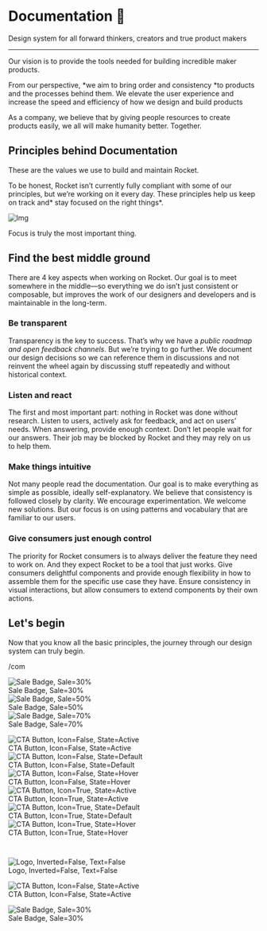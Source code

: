 
# Documentation 🚀

Design system for all forward thinkers, creators and true product makers

---

Our vision is to provide the tools needed for building incredible maker products.

From our perspective, *we aim to bring order and consistency *to products and the processes behind them. We elevate the user experience and increase the speed and efficiency of how we design and build products

As a company, we believe that by giving people resources to create products easily, we all will make humanity better. Together.

## Principles behind Documentation

These are the values we use to build and maintain Rocket.

To be honest, Rocket isn’t currently fully compliant with some of our principles, but we’re working on it every day. These principles help us keep on track and* stay focused on the right things*.

![Img](https://studio-assets.supernova.io/design-systems/14533/9289758a-6300-472a-bbc6-a57098081abf.jpeg)

Focus is truly the most important thing.

## Find the best middle ground

There are 4 key aspects when working on Rocket. Our goal is to meet somewhere in the middle—so everything we do isn’t just consistent or composable, but improves the work of our designers and developers and is maintainable in the long-term.

### Be transparent

Transparency is the key to success. That’s why we have a *public roadmap and open feedback channels*. But we’re trying to go further. We document our design decisions so we can reference them in discussions and not reinvent the wheel again by discussing stuff repeatedly and without historical context.

### Listen and react

The first and most important part: nothing in Rocket was done without research. Listen to users, actively ask for feedback, and act on users’ needs. When answering, provide enough context. Don’t let people wait for our answers. Their job may be blocked by Rocket and they may rely on us to help them.

### Make things intuitive

Not many people read the documentation. Our goal is to make everything as simple as possible, ideally self-explanatory. We believe that consistency is followed closely by clarity. We encourage experimentation. We welcome new solutions. But our focus is on using patterns and vocabulary that are familiar to our users.

### Give consumers just enough control

The priority for Rocket consumers is to always deliver the feature they need to work on. And they expect Rocket to be a tool that just works. Give consumers delightful components and provide enough flexibility in how to assemble them for the specific use case they have. Ensure consistency in visual interactions, but allow consumers to extend components by their own actions.

## Let's begin

Now that you know all the basic principles, the journey through our design system can truly begin.

/com

  
![Sale Badge, Sale=30%](https://studio-assets.supernova.io/design-systems/14533/bab73743-7ec0-4b04-b3d5-14ce7e38c4aa.png)  
Sale Badge, Sale=30%  
![Sale Badge, Sale=50%](https://studio-assets.supernova.io/design-systems/14533/39323503-4396-4f2c-b034-70d1671087b6.png)  
Sale Badge, Sale=50%  
![Sale Badge, Sale=70%](https://studio-assets.supernova.io/design-systems/14533/f6a77cee-151c-4981-a7bb-ff83cb4a16c6.png)  
Sale Badge, Sale=70%  


  
![CTA Button, Icon=False, State=Active](https://studio-assets.supernova.io/design-systems/14533/42500805-b66d-4583-b247-5f0ffecbac49.png)  
CTA Button, Icon=False, State=Active  
![CTA Button, Icon=False, State=Default](https://studio-assets.supernova.io/design-systems/14533/5d69843a-050b-4b82-ac46-f2c031495eef.png)  
CTA Button, Icon=False, State=Default  
![CTA Button, Icon=False, State=Hover](https://studio-assets.supernova.io/design-systems/14533/ba1ce533-abc0-4c36-a090-9284eefb478c.png)  
CTA Button, Icon=False, State=Hover  
![CTA Button, Icon=True, State=Active](https://studio-assets.supernova.io/design-systems/14533/1cd5d28a-14ab-4009-ab4d-fb0f9e6d2801.png)  
CTA Button, Icon=True, State=Active  
![CTA Button, Icon=True, State=Default](https://studio-assets.supernova.io/design-systems/14533/735dbb34-dc7a-4f7b-a816-db730f119b47.png)  
CTA Button, Icon=True, State=Default  
![CTA Button, Icon=True, State=Hover](https://studio-assets.supernova.io/design-systems/14533/11865dc4-b9d1-4a0f-b74e-391648ed0394.png)  
CTA Button, Icon=True, State=Hover  


```javascript  
  
```

  
![Logo, Inverted=False, Text=False](https://studio-assets.supernova.io/design-systems/14533/4070b19c-631a-432d-b0bc-ffc61a09ccf9.png)  
Logo, Inverted=False, Text=False  


  
  


  
![CTA Button, Icon=False, State=Active](https://studio-assets.supernova.io/design-systems/14533/42500805-b66d-4583-b247-5f0ffecbac49.png)  
CTA Button, Icon=False, State=Active  


  
![Sale Badge, Sale=30%](https://studio-assets.supernova.io/design-systems/14533/bab73743-7ec0-4b04-b3d5-14ce7e38c4aa.png)  
Sale Badge, Sale=30%  
